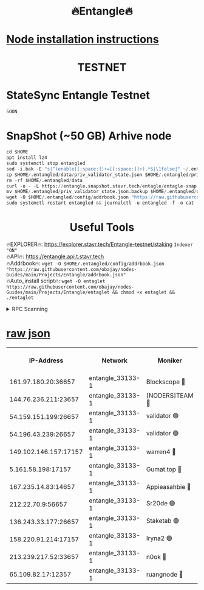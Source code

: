 <h1 align="center"> 🔥Entangle🔥</h1>

[Node installation instructions](https://github.com/obajay/nodes-Guides/tree/main/Projects/Entangle)
=

<h1 align="center"> TESTNET</h1>

# StateSync Entangle Testnet
```python
SOON
```
# SnapShot (~50 GB) Arhive node
```python
cd $HOME
apt install lz4
sudo systemctl stop entangled
sed -i.bak -E "s|^(enable[[:space:]]+=[[:space:]]+).*$|\1false|" ~/.entangled/config/config.toml
cp $HOME/.entangled/data/priv_validator_state.json $HOME/.entangled/priv_validator_state.json.backup
rm -rf $HOME/.entangled/data
curl -o - -L https://entangle.snapshot.stavr.tech/entagle/entagle-snap.tar.lz4 | lz4 -c -d - | tar -x -C $HOME/.entangled --strip-components 2
mv $HOME/.entangled/priv_validator_state.json.backup $HOME/.entangled/data/priv_validator_state.json
wget -O $HOME/.entangled/config/addrbook.json "https://raw.githubusercontent.com/obajay/nodes-Guides/main/Projects/Entangle/addrbook.json"
sudo systemctl restart entangled && journalctl -u entangled -f -o cat
```
 <h1 align="center"> Useful Tools</h1>
 
🔥EXPLORER🔥: https://explorer.stavr.tech/Entangle-testnet/staking        `Indexer "ON"` \
🔥API🔥:      https://entangle.api.t.stavr.tech \
🔥Addrbook🔥: ```wget -O $HOME/.entangled/config/addrbook.json "https://raw.githubusercontent.com/obajay/nodes-Guides/main/Projects/Entangle/addrbook.json"``` \
🔥Auto_install script🔥:  `wget -O entaglet https://raw.githubusercontent.com/obajay/nodes-Guides/main/Projects/Entangle/entaglet && chmod +x entaglet && ./entaglet`


<details>
<summary>RPC Scanning</summary>

<h2 align="center"> We scan nodes in real time every 4 hours. And we provide the final result of RPC endpoints.
We cannot influence the operation of these nodes in any way. </h2>


```python
If Voting Power is higher than 0 --> then the Node is a validator of the network and may be subject to attack and be a potential threat to the chain.
```
```python
We marked such validators with a red symbol
```

</details>

[raw json](https://rpc-check.entangt.stavr.tech/entangt/rpc-entangt-result.json)
=


<table><tr><th>IP-Address</th><th>Network</th><th>Moniker</th><th>Latest Block Height</th><th>Earliest Block Height</th><th>Catching Up</th><th>Voting Power</th><th>Scan Time</th></tr><tr><td>161.97.180.20:36657</td><td>entangle_33133-1</td><td>Blockscope 🔴</td><td>825536</td><td>1</td><td>False</td><td>91500000000176</td><td>2023-11-28T07:54:26.636097346UTC</td></tr><tr><td>144.76.236.211:23657</td><td>entangle_33133-1</td><td>[NODERS]TEAM 🔴</td><td>825538</td><td>1</td><td>False</td><td>47049700500000000</td><td>2023-11-28T07:54:39.842291837UTC</td></tr><tr><td>54.159.151.199:26657</td><td>entangle_33133-1</td><td>validator 🟢</td><td>825539</td><td>1</td><td>False</td><td>0</td><td>2023-11-28T07:54:43.009808213UTC</td></tr><tr><td>54.196.43.239:26657</td><td>entangle_33133-1</td><td>validator 🟢</td><td>825539</td><td>1</td><td>False</td><td>0</td><td>2023-11-28T07:54:45.649884122UTC</td></tr><tr><td>149.102.146.157:17157</td><td>entangle_33133-1</td><td>warren4 🔴</td><td>825538</td><td>484001</td><td>False</td><td>37846306040005</td><td>2023-11-28T07:54:39.594494242UTC</td></tr><tr><td>5.161.58.198:17157</td><td>entangle_33133-1</td><td>Gumat.top 🔴</td><td>825541</td><td>522001</td><td>False</td><td>40931860000000</td><td>2023-11-28T07:54:50.936218176UTC</td></tr><tr><td>167.235.14.83:14657</td><td>entangle_33133-1</td><td>Appieasahbie 🔴</td><td>825540</td><td>531401</td><td>False</td><td>44568809900999996</td><td>2023-11-28T07:54:48.285513007UTC</td></tr><tr><td>212.22.70.9:56657</td><td>entangle_33133-1</td><td>Sr20de 🟢</td><td>825536</td><td>620601</td><td>False</td><td>0</td><td>2023-11-28T07:54:26.104975745UTC</td></tr><tr><td>136.243.33.177:26657</td><td>entangle_33133-1</td><td>Staketab 🟢</td><td>825538</td><td>660001</td><td>False</td><td>0</td><td>2023-11-28T07:54:40.075025371UTC</td></tr><tr><td>158.220.91.214:17157</td><td>entangle_33133-1</td><td>Iryna2 🟢</td><td>825539</td><td>704001</td><td>False</td><td>0</td><td>2023-11-28T07:54:46.009687866UTC</td></tr><tr><td>213.239.217.52:33657</td><td>entangle_33133-1</td><td>n0ok 🔴</td><td>825539</td><td>725539</td><td>False</td><td>46557957798914001</td><td>2023-11-28T07:54:42.358137440UTC</td></tr><tr><td>65.109.82.17:12357</td><td>entangle_33133-1</td><td>ruangnode 🔴</td><td>825536</td><td>806001</td><td>False</td><td>103751482790726</td><td>2023-11-28T07:54:29.032646935UTC</td></tr></table>
